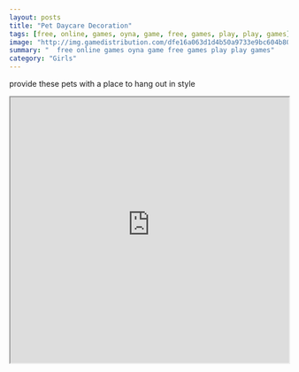 ```yaml
---
layout: posts
title: "Pet Daycare Decoration"
tags: [free, online, games, oyna, game, free, games, play, play, games]
image: "http://img.gamedistribution.com/dfe16a063d1d4b50a9733e9bc604b802.jpg"
summary: "  free online games oyna game free games play play games"
category: "Girls"
---
```


provide these pets with a place to hang out in style

<iframe width="100%" height="480px;" src="http://flash.gamedistribution.com?game=dfe16a063d1d4b50a9733e9bc604b802"></iframe>